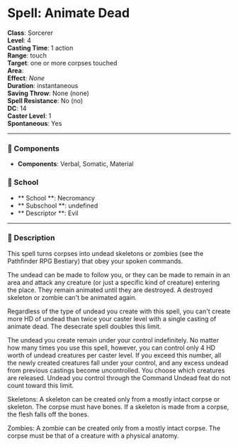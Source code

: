 
# Spell: Animate Dead
**Class**: Sorcerer  
**Level**: 4  
**Casting Time**: 1 action  
**Range**: touch  
**Target**: one or more corpses touched  
**Area**:   
**Effect**: _None_  
**Duration**: instantaneous  
**Saving Throw**: None (none)  
**Spell Resistance**: No (no)  
**DC**: 14  
**Caster Level**: 1  
**Spontaneous**: Yes

---

### 🔮 Components
- **Components**: Verbal, Somatic, Material

### 🏫 School
- ** School **: Necromancy
- ** Subschool **: undefined
- ** Descriptor **: Evil
---

### 📜 Description
This spell turns corpses into undead skeletons or zombies (see the Pathfinder RPG Bestiary) that obey your spoken commands.

The undead can be made to follow you, or they can be made to remain in an area and attack any creature (or just a specific kind of creature) entering the place. They remain animated until they are destroyed. A destroyed skeleton or zombie can't be animated again.

Regardless of the type of undead you create with this spell, you can't create more HD of undead than twice your caster level with a single casting of animate dead. The desecrate spell doubles this limit.

The undead you create remain under your control indefinitely. No matter how many times you use this spell, however, you can control only 4 HD worth of undead creatures per caster level. If you exceed this number, all the newly created creatures fall under your control, and any excess undead from previous castings become uncontrolled. You choose which creatures are released. Undead you control through the Command Undead feat do not count toward this limit.

Skeletons: A skeleton can be created only from a mostly intact corpse or skeleton. The corpse must have bones. If a skeleton is made from a corpse, the flesh falls off the bones.

Zombies: A zombie can be created only from a mostly intact corpse. The corpse must be that of a creature with a physical anatomy.

